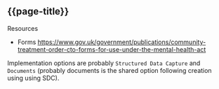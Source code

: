 ## {{page-title}}

Resources

- Forms https://www.gov.uk/government/publications/community-treatment-order-cto-forms-for-use-under-the-mental-health-act

Implementation options are probably `Structured Data Capture` and `Documents` (probably documents is the shared option following creation using using SDC).

